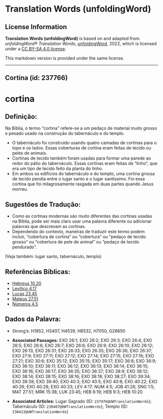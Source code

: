 # Translation Words (unfoldingWord)

## License Information

**Translation Words (unfoldingWord)** is based on and adapted from: _unfoldingWord® Translation Words_, [unfoldingWord](https://unfoldingword.org/utw), 2022, which is licensed under a [CC BY-SA 4.0 license](https://creativecommons.org/licenses/by-sa/4.0/legalcode.en).

This markdown version is provided under the same license.



--------------------------------

## Cortina (id: 237766)

cortina
=======

Definição:
----------

Na Bíblia, o termo “cortina” refere\-se a um pedaço de material muito grosso e pesado usado na construção do tabernáculo e do templo.

* O tabernáculo foi construído usando quatro camadas de cortinas para o topo e os lados. Essas coberturas de cortina eram feitas de tecido ou peles de animais.
* Cortinas de tecido também foram usadas para formar uma parede ao redor do pátio do tabernáculo. Essas cortinas eram feitas de “linho”, que era um tipo de tecido feito da planta do linho.
* Em ambos os edifícios do tabernáculo e do templo, uma cortina grossa de tecido pendia entre o lugar santo e o lugar santíssimo. Foi essa cortina que foi milagrosamente rasgada em duas partes quando Jesus morreu.

Sugestões de Tradução:
----------------------

* Como as cortinas modernas são muito diferentes das cortinas usadas na Bíblia, pode ser mais claro usar uma palavra diferente ou adicionar palavras que descrevam as cortinas.
* Dependendo do contexto, maneiras de traduzir este termo podem incluir, “cobertura de cortina” ou “cobertura” ou “pedaço de tecido grosso” ou “cobertura de pele de animal” ou “pedaço de tecido pendurado”.

(Veja também: lugar santo, tabernáculo, templo)

Referências Bíblicas:
---------------------

* [Hebreus 10\.20](https://ref.ly/Heb10:20)
* [Levítico 4\.17](https://ref.ly/Lev4:17)
* [Lucas 23\.45](https://ref.ly/Luke23:45)
* [Mateus 27\.51](https://ref.ly/Matt27:51)
* [Números 4\.5](https://ref.ly/Num4:5)

Dados da Palavra:
-----------------

* Strong’s: H1852, H3407, H4539, H6532, H7050, G26650

* **Associated Passages:** EXO 26:1; EXO 26:2; EXO 26:3; EXO 26:4; EXO 26:5; EXO 26:6; EXO 26:7; EXO 26:8; EXO 26:9; EXO 26:10; EXO 26:12; EXO 26:13; EXO 26:31; EXO 26:33; EXO 26:35; EXO 26:36; EXO 26:37; EXO 27:9; EXO 27:11; EXO 27:12; EXO 27:14; EXO 27:15; EXO 27:16; EXO 27:21; EXO 30:6; EXO 35:12; EXO 35:15; EXO 35:17; EXO 36:8; EXO 36:9; EXO 36:10; EXO 36:11; EXO 36:12; EXO 36:13; EXO 36:14; EXO 36:15; EXO 36:16; EXO 36:17; EXO 36:35; EXO 36:37; EXO 38:9; EXO 38:12; EXO 38:14; EXO 38:15; EXO 38:16; EXO 38:18; EXO 38:27; EXO 39:34; EXO 39:38; EXO 39:40; EXO 40:3; EXO 40:5; EXO 40:8; EXO 40:22; EXO 40:26; EXO 40:28; EXO 40:33; LEV 4:17; NUM 4:5; JOB 41:28; SNG 1:5; MAT 27:51; MRK 15:38; LUK 23:45; HEB 6:19; HEB 9:3; HEB 10:20
* **Associated Articles:** Lugar Sagrado (ID: `237976@UWTranslationWords`); Tabernáculo (ID: `238407@UWTranslationWords`); Templo (ID: `238413@UWTranslationWords`)

